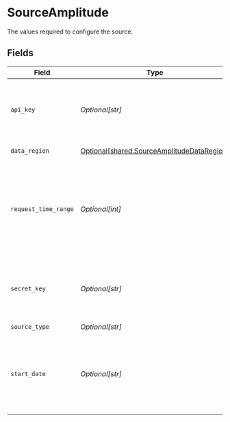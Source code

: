 # SourceAmplitude

The values required to configure the source.


## Fields

| Field                                                                                                                                                                                                                                    | Type                                                                                                                                                                                                                                     | Required                                                                                                                                                                                                                                 | Description                                                                                                                                                                                                                              | Example                                                                                                                                                                                                                                  |
| ---------------------------------------------------------------------------------------------------------------------------------------------------------------------------------------------------------------------------------------- | ---------------------------------------------------------------------------------------------------------------------------------------------------------------------------------------------------------------------------------------- | ---------------------------------------------------------------------------------------------------------------------------------------------------------------------------------------------------------------------------------------- | ---------------------------------------------------------------------------------------------------------------------------------------------------------------------------------------------------------------------------------------- | ---------------------------------------------------------------------------------------------------------------------------------------------------------------------------------------------------------------------------------------- |
| `api_key`                                                                                                                                                                                                                                | *Optional[str]*                                                                                                                                                                                                                          | :heavy_check_mark:                                                                                                                                                                                                                       | Amplitude API Key. See the <a href="https://docs.airbyte.com/integrations/sources/amplitude#setup-guide">setup guide</a> for more information on how to obtain this key.                                                                 |                                                                                                                                                                                                                                          |
| `data_region`                                                                                                                                                                                                                            | [Optional[shared.SourceAmplitudeDataRegion]](undefined/models/shared/sourceamplitudedataregion.md)                                                                                                                                       | :heavy_minus_sign:                                                                                                                                                                                                                       | Amplitude data region server                                                                                                                                                                                                             |                                                                                                                                                                                                                                          |
| `request_time_range`                                                                                                                                                                                                                     | *Optional[int]*                                                                                                                                                                                                                          | :heavy_minus_sign:                                                                                                                                                                                                                       | According to <a href="https://www.docs.developers.amplitude.com/analytics/apis/export-api/#considerations">Considerations</a> too big time range in request can cause a timeout error. In this case, set shorter time interval in hours. |                                                                                                                                                                                                                                          |
| `secret_key`                                                                                                                                                                                                                             | *Optional[str]*                                                                                                                                                                                                                          | :heavy_check_mark:                                                                                                                                                                                                                       | Amplitude Secret Key. See the <a href="https://docs.airbyte.com/integrations/sources/amplitude#setup-guide">setup guide</a> for more information on how to obtain this key.                                                              |                                                                                                                                                                                                                                          |
| `source_type`                                                                                                                                                                                                                            | *Optional[str]*                                                                                                                                                                                                                          | :heavy_check_mark:                                                                                                                                                                                                                       | N/A                                                                                                                                                                                                                                      |                                                                                                                                                                                                                                          |
| `start_date`                                                                                                                                                                                                                             | *Optional[str]*                                                                                                                                                                                                                          | :heavy_check_mark:                                                                                                                                                                                                                       | UTC date and time in the format 2021-01-25T00:00:00Z. Any data before this date will not be replicated.                                                                                                                                  | 2021-01-25T00:00:00Z                                                                                                                                                                                                                     |
